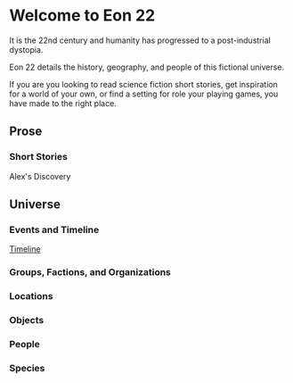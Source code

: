 # Welcome to Eon 22

It is the 22nd century and humanity has progressed to a post-industrial dystopia.

Eon 22 details the history, geography, and people of this fictional universe.

If you are you looking to read science fiction short stories, get inspiration for a world of your own, or find a setting for role your playing games, you have made to the right place.

## Prose

### Short Stories

Alex's Discovery

## Universe

### Events and Timeline
  
[Timeline](/events/timeline)

### Groups, Factions, and Organizations

### Locations

### Objects

### People

### Species
